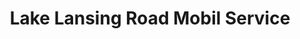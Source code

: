---
title: "Lake Lansing Road Mobil Service"
url: /lansing/lake-lansing-road-mobil-service-lake-lansing-road/
shop: Autowerkstatt
---